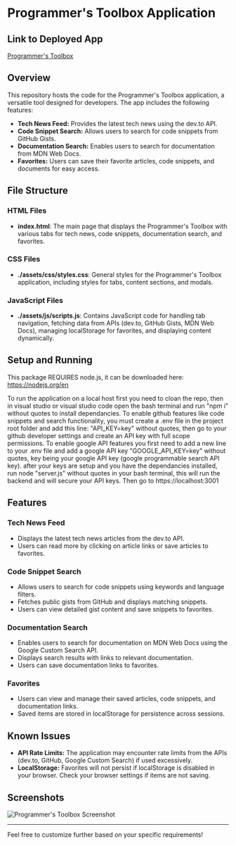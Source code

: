 # Programmer's Toolbox Application

## Link to Deployed App

[Programmer's Toolbox](https://rp192w.github.io/programmers-toolbox/)

## Overview

This repository hosts the code for the Programmer's Toolbox application, a versatile tool designed for developers. The app includes the following features:

- **Tech News Feed:** Provides the latest tech news using the dev.to API.
- **Code Snippet Search:** Allows users to search for code snippets from GitHub Gists.
- **Documentation Search:** Enables users to search for documentation from MDN Web Docs.
- **Favorites:** Users can save their favorite articles, code snippets, and documents for easy access.

## File Structure

### HTML Files

- **index.html**: The main page that displays the Programmer's Toolbox with various tabs for tech news, code snippets, documentation search, and favorites.

### CSS Files

- **./assets/css/styles.css**: General styles for the Programmer's Toolbox application, including styles for tabs, content sections, and modals.

### JavaScript Files

- **./assets/js/scripts.js**: Contains JavaScript code for handling tab navigation, fetching data from APIs (dev.to, GitHub Gists, MDN Web Docs), managing localStorage for favorites, and displaying content dynamically.

## Setup and Running
This package REQUIRES node.js, it can be downloaded here: https://nodejs.org/en

To run the application on a local host first you need to cloan the repo, then in visual studio or visual studio code open the bash terminal and run "npm i" without quotes to install dependancies.
To enable github features like code snippets and search functionality, you must create a .env file in the project root folder and add this line: "API_KEY=key" without quotes, then go to your github developer settings and create an API key with full scope permissions.
To enable google API features you first need to add a new line to your .env file and add a google API key "GOOGLE_API_KEY=key" without quotes, key being your google API key (google programmable search API key).
after your keys are setup and you have the dependancies installed, run node "server.js" without quotes in your bash terminal, this will run the backend and will secure your API keys.
Then go to https://localhost:3001

## Features

### Tech News Feed

- Displays the latest tech news articles from the dev.to API.
- Users can read more by clicking on article links or save articles to favorites.

### Code Snippet Search

- Allows users to search for code snippets using keywords and language filters.
- Fetches public gists from GitHub and displays matching snippets.
- Users can view detailed gist content and save snippets to favorites.

### Documentation Search

- Enables users to search for documentation on MDN Web Docs using the Google Custom Search API.
- Displays search results with links to relevant documentation.
- Users can save documentation links to favorites.

### Favorites

- Users can view and manage their saved articles, code snippets, and documentation links.
- Saved items are stored in localStorage for persistence across sessions.

## Known Issues

- **API Rate Limits:** The application may encounter rate limits from the APIs (dev.to, GitHub, Google Custom Search) if used excessively.
- **LocalStorage:** Favorites will not persist if localStorage is disabled in your browser. Check your browser settings if items are not saving.

## Screenshots

![Programmer's Toolbox Screenshot](./assets/images/screenshot.png)

---

Feel free to customize further based on your specific requirements!
